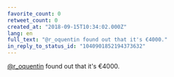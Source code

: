 ```yaml
---
favorite_count: 0
retweet_count: 0
created_at: "2018-09-15T10:34:02.000Z"
lang: en
full_text: "@r_oquentin found out that it's €4000."
in_reply_to_status_id: "1040901852194373632"
---
```


[@r_oquentin](https://twitter.com/r_oquentin) found out that it's €4000.
